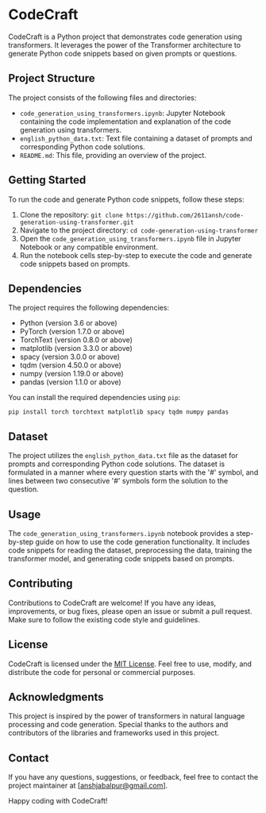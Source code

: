 # CodeCraft

CodeCraft is a Python project that demonstrates code generation using transformers. It leverages the power of the Transformer architecture to generate Python code snippets based on given prompts or questions.

## Project Structure

The project consists of the following files and directories:

- `code_generation_using_transformers.ipynb`: Jupyter Notebook containing the code implementation and explanation of the code generation using transformers.
- `english_python_data.txt`: Text file containing a dataset of prompts and corresponding Python code solutions.
- `README.md`: This file, providing an overview of the project.

## Getting Started

To run the code and generate Python code snippets, follow these steps:

1. Clone the repository: `git clone https://github.com/2611ansh/code-generation-using-transformer.git`
2. Navigate to the project directory: `cd code-generation-using-transformer`
3. Open the `code_generation_using_transformers.ipynb` file in Jupyter Notebook or any compatible environment.
4. Run the notebook cells step-by-step to execute the code and generate code snippets based on prompts.

## Dependencies

The project requires the following dependencies:

- Python (version 3.6 or above)
- PyTorch (version 1.7.0 or above)
- TorchText (version 0.8.0 or above)
- matplotlib (version 3.3.0 or above)
- spacy (version 3.0.0 or above)
- tqdm (version 4.50.0 or above)
- numpy (version 1.19.0 or above)
- pandas (version 1.1.0 or above)

You can install the required dependencies using `pip`:

```
pip install torch torchtext matplotlib spacy tqdm numpy pandas
```

## Dataset

The project utilizes the `english_python_data.txt` file as the dataset for prompts and corresponding Python code solutions. The dataset is formulated in a manner where every question starts with the '#' symbol, and lines between two consecutive '#' symbols form the solution to the question.

## Usage

The `code_generation_using_transformers.ipynb` notebook provides a step-by-step guide on how to use the code generation functionality. It includes code snippets for reading the dataset, preprocessing the data, training the transformer model, and generating code snippets based on prompts.

## Contributing

Contributions to CodeCraft are welcome! If you have any ideas, improvements, or bug fixes, please open an issue or submit a pull request. Make sure to follow the existing code style and guidelines.

## License

CodeCraft is licensed under the [MIT License](LICENSE). Feel free to use, modify, and distribute the code for personal or commercial purposes.

## Acknowledgments

This project is inspired by the power of transformers in natural language processing and code generation. Special thanks to the authors and contributors of the libraries and frameworks used in this project.

## Contact

If you have any questions, suggestions, or feedback, feel free to contact the project maintainer at [anshjabalpur@gmail.com].

Happy coding with CodeCraft!
